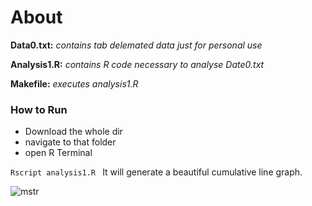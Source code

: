<!-- Author: Zaeem Yousaf 
comments are made as standard in html
It supports all markup of HTML
-->
# About


**Data0.txt:** *contains tab delemated data just for personal use*

**Analysis1.R:** *contains R code necessary to analyse Date0.txt*

**Makefile:** *executes analysis1.R*
### How to Run
* Download the whole dir
* navigate to that folder
* open R Terminal

`Rscript analysis1.R `
It will generate a beautiful cumulative line graph.

![mstr](https://cloud.githubusercontent.com/assets/27825403/25526409/d5f73eda-2c2c-11e7-8af0-aaa0b87a9d26.png)
